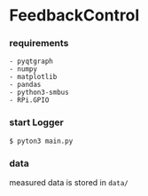# FeedbackControl

### requirements
```
- pyqtgraph
- numpy
- matplotlib
- pandas
- python3-smbus
- RPi.GPIO
```

### start Logger
```
$ pyton3 main.py
```

### data

measured data is stored in `data/`

